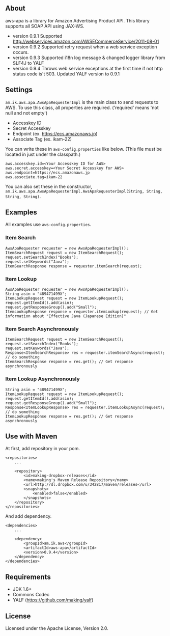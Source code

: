 ## About
aws-apa is a library for Amazon Advertising Product API. This library supports all SOAP API using JAX-WS.

 - version 0.9.1 Supported http://webservices.amazon.com/AWSECommerceService/2011-08-01
 - version 0.9.2 Supported retry request when a web service exception occurs.
 - version 0.9.3 Supported i18n log message & changed logger library from SLF4J to YALF
 - version 0.9.4 Throws web service exceptions at the first time if not http status code is't 503. Updated YALF version to 0.9.1

## Settings
`am.ik.aws.apa.AwsApaRequesterImpl` is the main class to send requests to AWS. To use this class, all properties are required.
('required' means 'not null and not empty')

- Accesskey ID
- Secret Accesskey
- Endpoint (ex. https://ecs.amazonaws.jp)
- Associate Tag (ex. ikam-22)

You can write these in `aws-config.properties` like below. (This file must be located in just under the classpath.)

    aws.accesskey.id=<Your Accesskey ID for AWS>
    aws.secret.accesskey=<Your Secret Accesskey for AWS>
    aws.endpoint=https://ecs.amazonaws.jp
    aws.associate.tag=ikam-22

You can also set these in the constructor,  `am.ik.aws.apa.AwsApaRequesterImpl.AwsApaRequesterImpl(String, String, String, String)`.

## Examples

All examples use `aws-config.properties`.

### Item Search

    AwsApaRequester requester = new AwsApaRequesterImpl();
    ItemSearchRequest request = new ItemSearchRequest();
    request.setSearchIndex("Books");
    request.setKeywords("Java");
    ItemSearchResponse response = requester.itemSearch(request);

### Item Lookup

    AwsApaRequester requester = new AwsApaRequesterImpl();
    String asin = "489471499X";
    ItemLookupRequest request = new ItemLookupRequest();
    request.getItemId().add(asin);
    request.getResponseGroup().add("Small");
    ItemLookupResponse response = requester.itemLookup(request); // Get information about "Effective Java (Japanese Edition)"

### Item Search Asynchronously

    ItemSearchRequest request = new ItemSearchRequest();
    request.setSearchIndex("Books");
    request.setKeywords("Java");
    Response<ItemSearchResponse> res = requester.itemSearchAsync(request);
    // do something
    ItemSearchResponse response = res.get(); // Get response asynchronously

### Item Lookup Asynchronously

    String asin = "489471499X";
    ItemLookupRequest request = new ItemLookupRequest();
    request.getItemId().add(asin);
    request.getResponseGroup().add("Small");
    Response<ItemLookupResponse> res = requester.itemLookupAsync(request);
    // do something
    ItemLookupResponse response = res.get(); // Get response asynchronously

## Use with Maven 

At first, add repository in your pom.

    <repositories>
        ...

        <repository>
            <id>making-dropbox-releases</id>
            <name>making's Maven Release Repository</name>
            <url>http://dl.dropbox.com/u/342817/maven/releases</url>
            <snapshots>
                <enabled>false</enabled>
            </snapshots>
        </repository>
    </repositories>

And add dependency.

    <dependencies>
        ...

        <dependency>
            <groupId>am.ik.aws</groupId>
            <artifactId>aws-apa</artifactId>
            <version>0.9.4</version>
        </dependency>
    </dependencies>

## Requirements

- JDK 1.6+
- Commons Codec
- YALF (https://github.com/making/yalf)

## License

Licensed under the Apache License, Version 2.0.